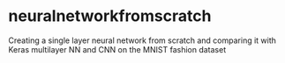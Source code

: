 # neuralnetworkfromscratch
Creating a single layer neural network from scratch and comparing it with Keras multilayer NN and CNN on the MNIST fashion dataset
